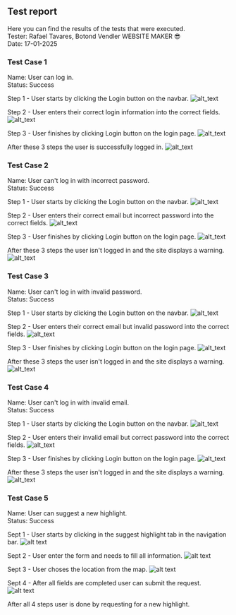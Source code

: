 ## Test report

Here you can find the results of the tests that were executed.<br>
Tester: Rafael Tavares, Botond Vendler WEBSITE MAKER 😎 <br>
Date: 17-01-2025<br>

### Test Case 1
Name: User can log in. <br>
Status: Success

Step 1 - User starts by clicking the Login button on the navbar.
![alt_text](../img/test_cases/login_case1_step1.png)<br>

Step 2 - User enters their correct login information into the correct fields.
![alt_text](../img/test_cases/login_case1_step2.png)<br>

Step 3 - User finishes by clicking Login button on the login page.
![alt_text](../img/test_cases/login_case1_step3.png)<br>

After these 3 steps the user is successfully logged in.
![alt_text](../img/test_cases/login_case1_result.png)<br>

### Test Case 2
Name: User can't log in with incorrect password. <br>
Status: Success

Step 1 - User starts by clicking the Login button on the navbar.
![alt_text](../img/test_cases/login_case1_step1.png)<br>

Step 2 - User enters their correct email but incorrect password into the correct fields.
![alt_text](../img/test_cases/login_case1_step2.png)<br>

Step 3 - User finishes by clicking Login button on the login page.
![alt_text](../img/test_cases/login_case1_step3.png)<br>

After these 3 steps the user isn't logged in and the site displays a warning.
![alt_text](../img/test_cases/login_case2_result.png)<br>

### Test Case 3
Name: User can't log in with invalid password. <br>
Status: Success

Step 1 - User starts by clicking the Login button on the navbar.
![alt_text](../img/test_cases/login_case1_step1.png)<br>

Step 2 - User enters their correct email but invalid password into the correct fields.
![alt_text](../img/test_cases/login_case1_step2.png)<br>

Step 3 - User finishes by clicking Login button on the login page.
![alt_text](../img/test_cases/login_case1_step3.png)<br>

After these 3 steps the user isn't logged in and the site displays a warning.
![alt_text](../img/test_cases/login_case3_result.png)<br>

### Test Case 4
Name: User can't log in with invalid email. <br>
Status: Success

Step 1 - User starts by clicking the Login button on the navbar.
![alt_text](../img/test_cases/login_case1_step1.png)<br>

Step 2 - User enters their invalid email but correct password into the correct fields.
![alt_text](../img/test_cases/login_case4_step2.png)<br>

Step 3 - User finishes by clicking Login button on the login page.
![alt_text](../img/test_cases/login_case1_step3.png)<br>

After these 3 steps the user isn't logged in and the site displays a warning.
![alt_text](../img/test_cases/login_case4_result.png)<br>

### Test Case 5
Name: User can suggest a new highlight. <br>
Status: Success

Sept 1 - User starts by clicking in the suggest highlight tab in the navigation bar.
![alt text](../img/test_cases/suggest-highlight1.png)<br>

Sept 2 - User enter the form and needs to fill all information.
![alt text](../img/test_cases/suggest-highlight2.png)<br>

Sept 3 - User choses the location from the map.
![alt text](../img/test_cases/suggest-highlight3.png)<br>

Sept 4 - After all fields are completed user can submit the request.
![alt text](../img/test_cases/suggest-highlight4.1.png)<br>

After all 4 steps user is done by requesting for a new highlight.